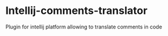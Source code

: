 # Intellij-comments-translator
Plugin for intellij platform allowing to translate comments in code 
